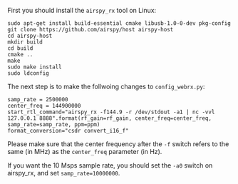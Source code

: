 First you should install the `airspy_rx` tool on Linux:

    sudo apt-get install build-essential cmake libusb-1.0-0-dev pkg-config
    git clone https://github.com/airspy/host airspy-host
    cd airspy-host
    mkdir build
    cd build
    cmake ..
    make
    sudo make install
    sudo ldconfig

The next step is to make the follwoing changes to `config_webrx.py`:

    samp_rate = 2500000
    center_freq = 144900000
    start_rtl_command="airspy_rx -f144.9 -r /dev/stdout -a1 | nc -vvl 127.0.0.1 8888".format(rf_gain=rf_gain, center_freq=center_freq, samp_rate=samp_rate, ppm=ppm)
    format_conversion="csdr convert_i16_f"

Please make sure that the center frequency after the `-f` switch refers to the same (in MHz) as the `center_freq` parameter (in Hz).

If you want the 10 Msps sample rate, you should set the `-a0` switch on airspy_rx, and set `samp_rate=10000000`.